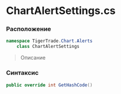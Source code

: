 
# ChartAlertSettings.cs
### Расположение
```csharp
namespace TigerTrade.Chart.Alerts  
    class ChartAlertSettings
```

> Описание

### Синтаксис
```csharp
public override int GetHashCode()
```
